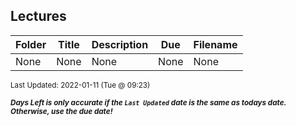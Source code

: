 ## Lectures

| Folder | Title | Description | Due | Filename |
|-----|-----|-----|-----|-----|
| None | None | None | None | None |

<sup>Last Updated: 2022-01-11 (Tue @ 09:23)</sup> 

<sup>***Days Left is only accurate if the `Last Updated` date is the same as todays date. Otherwise, use the due date!***</sup> 